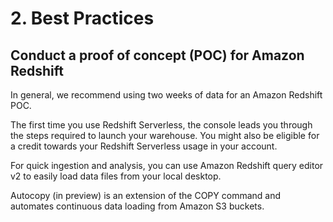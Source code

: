# 2. Best Practices
## Conduct a proof of concept (POC) for Amazon Redshift
In general, we recommend using two weeks of data for an Amazon Redshift POC.

The first time you use Redshift Serverless, the console leads you through the steps required to launch your warehouse. You might also be eligible for a credit towards your Redshift Serverless usage in your account.

For quick ingestion and analysis, you can use Amazon Redshift query editor v2 to easily load data files from your local desktop.

Autocopy (in preview) is an extension of the COPY command and automates continuous data loading from Amazon S3 buckets.






































